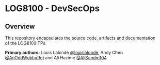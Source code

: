 # LOG8100 - DevSecOps

## Overview

This repository encapsulates the source code, artifacts and documentation of the LOG8100 TPs.

**Primary authors:** Louis Lalonde [@louislalonde](https://github.com/LouisLalonde), Andy Chen [@AnOddWobbuffet](https://github.com/AnOddWobbuffet) and Ali Hazime [@AliSandro104](https://github.com/AliSandro104) 
